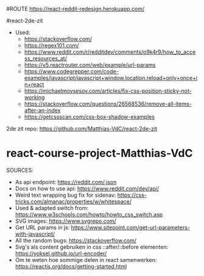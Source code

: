 #ROUTE
https://react-reddit-redesign.herokuapp.com/



#react-2de-zit

- Used:
    + https://stackoverflow.com/
    + https://regex101.com/
    + https://www.reddit.com/r/redditdev/comments/o9k4r9/how_to_access_resources_at/
    + https://v5.reactrouter.com/web/example/url-params
    + https://www.codegrepper.com/code-examples/javascript/javascript+window.location.reload+only+once+in+react
    + https://michaelmovsesov.com/articles/fix-css-position-sticky-not-working
    + https://stackoverflow.com/questions/26568536/remove-all-items-after-an-index
    + https://getcssscan.com/css-box-shadow-examples
    
2de zit repo: https://github.com/Matthias-VdC/react-2de-zit

# react-course-project-Matthias-VdC

SOURCES:
- As api endpoint: https://reddit.com/.json
- Docs on how to use api: https://www.reddit.com/dev/api/
- Weird text wrapping bug fix for sidenav: https://css-tricks.com/almanac/properties/w/whitespace/
- Used & adapted switch from: https://www.w3schools.com/howto/howto_css_switch.asp
- SVG images: https://www.svgrepo.com/
- Get URL params in js: https://www.sitepoint.com/get-url-parameters-with-javascript/
- All the random bugs: https://stackoverflow.com/
- Svg's als content gebruiken in css ::after/::before elementen: https://yoksel.github.io/url-encoder/
- Om te weten hoe sommige delen in react samenwerken: https://reactjs.org/docs/getting-started.html


